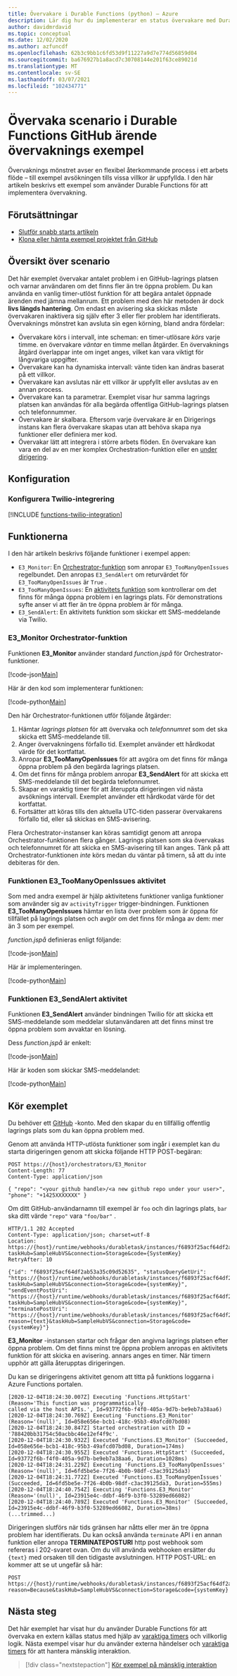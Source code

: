 ```yaml
---
title: Övervakare i Durable Functions (python) – Azure
description: Lär dig hur du implementerar en status övervakare med Durable Functions-tillägget för Azure Functions (python).
author: davidmrdavid
ms.topic: conceptual
ms.date: 12/02/2020
ms.author: azfuncdf
ms.openlocfilehash: 62b3c9bb1c6fd53d9f11227a9d7e774d56859d04
ms.sourcegitcommit: ba676927b1a8acd7c30708144e201f63ce89021d
ms.translationtype: MT
ms.contentlocale: sv-SE
ms.lasthandoff: 03/07/2021
ms.locfileid: "102434771"
---
```

# <a name="monitor-scenario-in-durable-functions---github-issue-monitoring-sample"></a>Övervaka scenario i Durable Functions GitHub ärende övervaknings exempel

Övervaknings mönstret avser en flexibel återkommande process i ett arbets flöde – till exempel avsökningen tills vissa villkor är uppfyllda. I den här artikeln beskrivs ett exempel som använder Durable Functions för att implementera övervakning.

## <a name="prerequisites"></a>Förutsättningar

* [Slutför snabb starts artikeln](quickstart-python-vscode.md)
* [Klona eller hämta exempel projektet från GitHub](https://github.com/Azure/azure-functions-durable-python/tree/main/samples/)


## <a name="scenario-overview"></a>Översikt över scenario

Det här exemplet övervakar antalet problem i en GitHub-lagrings platsen och varnar användaren om det finns fler än tre öppna problem. Du kan använda en vanlig timer-utlöst funktion för att begära antalet öppnade ärenden med jämna mellanrum. Ett problem med den här metoden är dock **livs längds hantering**. Om endast en avisering ska skickas måste övervakaren inaktivera sig själv efter 3 eller fler problem har identifierats. Övervaknings mönstret kan avsluta sin egen körning, bland andra fördelar:

* Övervakare körs i intervall, inte scheman: en timer-utlösare *körs* varje timme. en övervakare *väntar* en timme mellan åtgärder. En övervaknings åtgärd överlappar inte om inget anges, vilket kan vara viktigt för långvariga uppgifter.
* Övervakare kan ha dynamiska intervall: vänte tiden kan ändras baserat på ett villkor.
* Övervakare kan avslutas när ett villkor är uppfyllt eller avslutas av en annan process.
* Övervakare kan ta parametrar. Exemplet visar hur samma lagrings platsen kan användas för alla begärda offentliga GitHub-lagrings platsen och telefonnummer.
* Övervakare är skalbara. Eftersom varje övervakare är en Dirigerings instans kan flera övervakare skapas utan att behöva skapa nya funktioner eller definiera mer kod.
* Övervakar lätt att integrera i större arbets flöden. En övervakare kan vara en del av en mer komplex Orchestration-funktion eller en [under dirigering](durable-functions-sub-orchestrations.md).

## <a name="configuration"></a>Konfiguration

### <a name="configuring-twilio-integration"></a>Konfigurera Twilio-integrering

[!INCLUDE [functions-twilio-integration](../../../includes/functions-twilio-integration.md)]

## <a name="the-functions"></a>Funktionerna

I den här artikeln beskrivs följande funktioner i exempel appen:

* `E3_Monitor`: En [Orchestrator-funktion](durable-functions-bindings.md#orchestration-trigger) som anropar `E3_TooManyOpenIssues` regelbundet. Den anropas `E3_SendAlert` om returvärdet för `E3_TooManyOpenIssues` är `True` .
* `E3_TooManyOpenIssues`: En [aktivitets funktion](durable-functions-bindings.md#activity-trigger) som kontrollerar om det finns för många öppna problem i en lagrings plats. För demonstrations syfte anser vi att fler än tre öppna problem är för många.
* `E3_SendAlert`: En aktivitets funktion som skickar ett SMS-meddelande via Twilio.

### <a name="e3_monitor-orchestrator-function"></a>E3_Monitor Orchestrator-funktion


Funktionen **E3_Monitor** använder standard *function.jspå* för Orchestrator-funktioner.

[!code-json[Main](~/samples-durable-functions-python/samples/monitor/E3_Monitor/function.json)]

Här är den kod som implementerar funktionen:

[!code-python[Main](~/samples-durable-functions-python/samples/monitor/E3_Monitor/\_\_init\_\_.py)]


Den här Orchestrator-funktionen utför följande åtgärder:

1. Hämtar *lagrings platsen* för att övervaka och *telefonnumret* som det ska skicka ett SMS-meddelande till.
2. Anger övervakningens förfallo tid. Exemplet använder ett hårdkodat värde för det kortfattat.
3. Anropar **E3_TooManyOpenIssues** för att avgöra om det finns för många öppna problem på den begärda lagrings platsen.
4. Om det finns för många problem anropar **E3_SendAlert** för att skicka ett SMS-meddelande till det begärda telefonnumret.
5. Skapar en varaktig timer för att återuppta dirigeringen vid nästa avsöknings intervall. Exemplet använder ett hårdkodat värde för det kortfattat.
6. Fortsätter att köras tills den aktuella UTC-tiden passerar övervakarens förfallo tid, eller så skickas en SMS-avisering.

Flera Orchestrator-instanser kan köras samtidigt genom att anropa Orchestrator-funktionen flera gånger. Lagrings platsen som ska övervakas och telefonnumret för att skicka en SMS-avisering till kan anges. Tänk på att Orchestrator-funktionen *inte* körs medan du väntar på timern, så att du inte debiteras för den.


### <a name="e3_toomanyopenissues-activity-function"></a>Funktionen E3_TooManyOpenIssues aktivitet

Som med andra exempel är hjälp aktivitetens funktioner vanliga funktioner som använder sig av `activityTrigger` trigger-bindningen. Funktionen **E3_TooManyOpenIssues** hämtar en lista över problem som är öppna för tillfället på lagrings platsen och avgör om det finns för många av dem: mer än 3 som per exempel.


*function.jspå* definieras enligt följande:

[!code-json[Main](~/samples-durable-functions-python/samples/monitor/E3_TooManyOpenIssues/function.json)]

Här är implementeringen.

[!code-python[Main](~/samples-durable-functions-python/samples/monitor/E3_TooManyOpenIssues/\_\_init\_\_.py)]


### <a name="e3_sendalert-activity-function"></a>Funktionen E3_SendAlert aktivitet

Funktionen **E3_SendAlert** använder bindningen Twilio för att skicka ett SMS-meddelande som meddelar slutanvändaren att det finns minst tre öppna problem som avvaktar en lösning.


Dess *function.jspå* är enkelt:

[!code-json[Main](~/samples-durable-functions-python/samples/monitor/E3_TooManyOpenIssues/function.json)]

Här är koden som skickar SMS-meddelandet:

[!code-python[Main](~/samples-durable-functions-python/samples/monitor/E3_SendAlert/\_\_init\_\_.py)]


## <a name="run-the-sample"></a>Kör exemplet

Du behöver ett [GitHub](https://github.com/) -konto. Med den skapar du en tillfällig offentlig lagrings plats som du kan öppna problem med.

Genom att använda HTTP-utlösta funktioner som ingår i exemplet kan du starta dirigeringen genom att skicka följande HTTP POST-begäran:

```
POST https://{host}/orchestrators/E3_Monitor
Content-Length: 77
Content-Type: application/json

{ "repo": "<your github handle>/<a new github repo under your user>", "phone": "+1425XXXXXXX" }
```

Om ditt GitHub-användarnamn till exempel är `foo` och din lagrings plats, `bar` ska ditt värde `"repo"` vara `"foo/bar"` .

```
HTTP/1.1 202 Accepted
Content-Type: application/json; charset=utf-8
Location: https://{host}/runtime/webhooks/durabletask/instances/f6893f25acf64df2ab53a35c09d52635?taskHub=SampleHubVS&connection=Storage&code={SystemKey}
RetryAfter: 10

{"id": "f6893f25acf64df2ab53a35c09d52635", "statusQueryGetUri": "https://{host}/runtime/webhooks/durabletask/instances/f6893f25acf64df2ab53a35c09d52635?taskHub=SampleHubVS&connection=Storage&code={systemKey}", "sendEventPostUri": "https://{host}/runtime/webhooks/durabletask/instances/f6893f25acf64df2ab53a35c09d52635/raiseEvent/{eventName}?taskHub=SampleHubVS&connection=Storage&code={systemKey}", "terminatePostUri": "https://{host}/runtime/webhooks/durabletask/instances/f6893f25acf64df2ab53a35c09d52635/terminate?reason={text}&taskHub=SampleHubVS&connection=Storage&code={systemKey}"}
```

**E3_Monitor** -instansen startar och frågar den angivna lagrings platsen efter öppna problem. Om det finns minst tre öppna problem anropas en aktivitets funktion för att skicka en avisering. annars anges en timer. När timern upphör att gälla återupptas dirigeringen.

Du kan se dirigeringens aktivitet genom att titta på funktions loggarna i Azure Functions portalen.

```
[2020-12-04T18:24:30.007Z] Executing 'Functions.HttpStart' (Reason='This function was programmatically 
called via the host APIs.', Id=93772f6b-f4f0-405a-9d7b-be9eb7a38aa6)
[2020-12-04T18:24:30.769Z] Executing 'Functions.E3_Monitor' (Reason='(null)', Id=058e656e-bcb1-418c-95b3-49afcd07bd08)
[2020-12-04T18:24:30.847Z] Started orchestration with ID = '788420bb31754c50acbbc46e12ef4f9c'.
[2020-12-04T18:24:30.932Z] Executed 'Functions.E3_Monitor' (Succeeded, Id=058e656e-bcb1-418c-95b3-49afcd07bd08, Duration=174ms)
[2020-12-04T18:24:30.955Z] Executed 'Functions.HttpStart' (Succeeded, Id=93772f6b-f4f0-405a-9d7b-be9eb7a38aa6, Duration=1028ms)
[2020-12-04T18:24:31.229Z] Executing 'Functions.E3_TooManyOpenIssues' (Reason='(null)', Id=6fd5be5e-7f26-4b0b-98df-c3ac39125da3)
[2020-12-04T18:24:31.772Z] Executed 'Functions.E3_TooManyOpenIssues' (Succeeded, Id=6fd5be5e-7f26-4b0b-98df-c3ac39125da3, Duration=555ms)
[2020-12-04T18:24:40.754Z] Executing 'Functions.E3_Monitor' (Reason='(null)', Id=23915e4c-ddbf-46f9-b3f0-53289ed66082)
[2020-12-04T18:24:40.789Z] Executed 'Functions.E3_Monitor' (Succeeded, Id=23915e4c-ddbf-46f9-b3f0-53289ed66082, Duration=38ms)
(...trimmed...)
```

Dirigeringen slutförs när tids gränsen har nåtts eller mer än tre öppna problem har identifierats. Du kan också använda `terminate` API i en annan funktion eller anropa **TERMINATEPOSTURI** http post webhook som refereras i 202-svaret ovan. Om du vill använda webhooken ersätter du `{text}` med orsaken till den tidigaste avslutningen. HTTP POST-URL: en kommer att se ut ungefär så här:

```
POST https://{host}/runtime/webhooks/durabletask/instances/f6893f25acf64df2ab53a35c09d52635/terminate?reason=Because&taskHub=SampleHubVS&connection=Storage&code={systemKey}
```

## <a name="next-steps"></a>Nästa steg

Det här exemplet har visat hur du använder Durable Functions för att övervaka en extern källas status med hjälp av [varaktiga timers](durable-functions-timers.md) och villkorlig logik. Nästa exempel visar hur du använder externa händelser och [varaktiga timers](durable-functions-timers.md) för att hantera mänsklig interaktion.

> [!div class="nextstepaction"]
> [Kör exempel på mänsklig interaktion](durable-functions-phone-verification.md)
